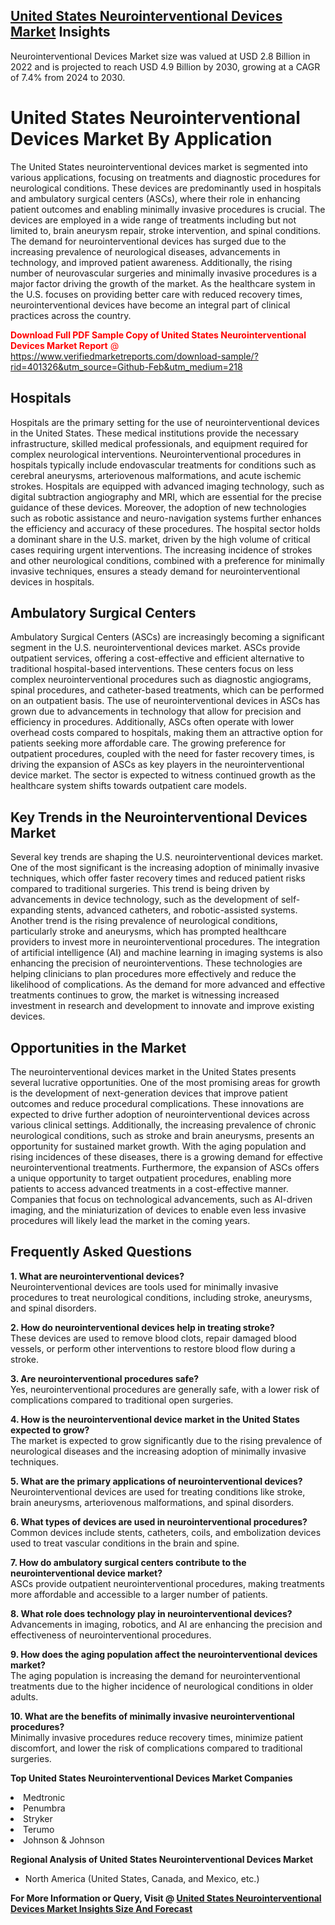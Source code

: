<h2><a href="https://www.verifiedmarketreports.com/download-sample/?rid=401326&amp;utm_source=Github-Feb&amp;utm_medium=218" target="_blank">United States Neurointerventional Devices Market</a> Insights</h2><p>Neurointerventional Devices Market size was valued at USD 2.8 Billion in 2022 and is projected to reach USD 4.9 Billion by 2030, growing at a CAGR of 7.4% from 2024 to 2030.</p><p> <h1>United States Neurointerventional Devices Market By Application</h1> <p>The United States neurointerventional devices market is segmented into various applications, focusing on treatments and diagnostic procedures for neurological conditions. These devices are predominantly used in hospitals and ambulatory surgical centers (ASCs), where their role in enhancing patient outcomes and enabling minimally invasive procedures is crucial. The devices are employed in a wide range of treatments including but not limited to, brain aneurysm repair, stroke intervention, and spinal conditions. The demand for neurointerventional devices has surged due to the increasing prevalence of neurological diseases, advancements in technology, and improved patient awareness. Additionally, the rising number of neurovascular surgeries and minimally invasive procedures is a major factor driving the growth of the market. As the healthcare system in the U.S. focuses on providing better care with reduced recovery times, neurointerventional devices have become an integral part of clinical practices across the country. <p><span class=""><span style="color: #ff0000;"><strong>Download Full PDF Sample Copy of United States Neurointerventional Devices Market Report</strong> @ </span><a href="https://www.verifiedmarketreports.com/download-sample/?rid=401326&amp;utm_source=Github-Feb&amp;utm_medium=218" target="_blank">https://www.verifiedmarketreports.com/download-sample/?rid=401326&amp;utm_source=Github-Feb&amp;utm_medium=218</a></span></p></p> <h2>Hospitals</h2> <p>Hospitals are the primary setting for the use of neurointerventional devices in the United States. These medical institutions provide the necessary infrastructure, skilled medical professionals, and equipment required for complex neurological interventions. Neurointerventional procedures in hospitals typically include endovascular treatments for conditions such as cerebral aneurysms, arteriovenous malformations, and acute ischemic strokes. Hospitals are equipped with advanced imaging technology, such as digital subtraction angiography and MRI, which are essential for the precise guidance of these devices. Moreover, the adoption of new technologies such as robotic assistance and neuro-navigation systems further enhances the efficiency and accuracy of these procedures. The hospital sector holds a dominant share in the U.S. market, driven by the high volume of critical cases requiring urgent interventions. The increasing incidence of strokes and other neurological conditions, combined with a preference for minimally invasive techniques, ensures a steady demand for neurointerventional devices in hospitals. <h2>Ambulatory Surgical Centers</h2> <p>Ambulatory Surgical Centers (ASCs) are increasingly becoming a significant segment in the U.S. neurointerventional devices market. ASCs provide outpatient services, offering a cost-effective and efficient alternative to traditional hospital-based interventions. These centers focus on less complex neurointerventional procedures such as diagnostic angiograms, spinal procedures, and catheter-based treatments, which can be performed on an outpatient basis. The use of neurointerventional devices in ASCs has grown due to advancements in technology that allow for precision and efficiency in procedures. Additionally, ASCs often operate with lower overhead costs compared to hospitals, making them an attractive option for patients seeking more affordable care. The growing preference for outpatient procedures, coupled with the need for faster recovery times, is driving the expansion of ASCs as key players in the neurointerventional device market. The sector is expected to witness continued growth as the healthcare system shifts towards outpatient care models. <h2>Key Trends in the Neurointerventional Devices Market</h2> <p>Several key trends are shaping the U.S. neurointerventional devices market. One of the most significant is the increasing adoption of minimally invasive techniques, which offer faster recovery times and reduced patient risks compared to traditional surgeries. This trend is being driven by advancements in device technology, such as the development of self-expanding stents, advanced catheters, and robotic-assisted systems. Another trend is the rising prevalence of neurological conditions, particularly stroke and aneurysms, which has prompted healthcare providers to invest more in neurointerventional procedures. The integration of artificial intelligence (AI) and machine learning in imaging systems is also enhancing the precision of neurointerventions. These technologies are helping clinicians to plan procedures more effectively and reduce the likelihood of complications. As the demand for more advanced and effective treatments continues to grow, the market is witnessing increased investment in research and development to innovate and improve existing devices. <h2>Opportunities in the Market</h2> <p>The neurointerventional devices market in the United States presents several lucrative opportunities. One of the most promising areas for growth is the development of next-generation devices that improve patient outcomes and reduce procedural complications. These innovations are expected to drive further adoption of neurointerventional devices across various clinical settings. Additionally, the increasing prevalence of chronic neurological conditions, such as stroke and brain aneurysms, presents an opportunity for sustained market growth. With the aging population and rising incidences of these diseases, there is a growing demand for effective neurointerventional treatments. Furthermore, the expansion of ASCs offers a unique opportunity to target outpatient procedures, enabling more patients to access advanced treatments in a cost-effective manner. Companies that focus on technological advancements, such as AI-driven imaging, and the miniaturization of devices to enable even less invasive procedures will likely lead the market in the coming years. <h2>Frequently Asked Questions</h2> <p><strong>1. What are neurointerventional devices?</strong><br>Neurointerventional devices are tools used for minimally invasive procedures to treat neurological conditions, including stroke, aneurysms, and spinal disorders.</p> <p><strong>2. How do neurointerventional devices help in treating stroke?</strong><br>These devices are used to remove blood clots, repair damaged blood vessels, or perform other interventions to restore blood flow during a stroke.</p> <p><strong>3. Are neurointerventional procedures safe?</strong><br>Yes, neurointerventional procedures are generally safe, with a lower risk of complications compared to traditional open surgeries.</p> <p><strong>4. How is the neurointerventional device market in the United States expected to grow?</strong><br>The market is expected to grow significantly due to the rising prevalence of neurological diseases and the increasing adoption of minimally invasive techniques.</p> <p><strong>5. What are the primary applications of neurointerventional devices?</strong><br>Neurointerventional devices are used for treating conditions like stroke, brain aneurysms, arteriovenous malformations, and spinal disorders.</p> <p><strong>6. What types of devices are used in neurointerventional procedures?</strong><br>Common devices include stents, catheters, coils, and embolization devices used to treat vascular conditions in the brain and spine.</p> <p><strong>7. How do ambulatory surgical centers contribute to the neurointerventional device market?</strong><br>ASCs provide outpatient neurointerventional procedures, making treatments more affordable and accessible to a larger number of patients.</p> <p><strong>8. What role does technology play in neurointerventional devices?</strong><br>Advancements in imaging, robotics, and AI are enhancing the precision and effectiveness of neurointerventional procedures.</p> <p><strong>9. How does the aging population affect the neurointerventional devices market?</strong><br>The aging population is increasing the demand for neurointerventional treatments due to the higher incidence of neurological conditions in older adults.</p> <p><strong>10. What are the benefits of minimally invasive neurointerventional procedures?</strong><br>Minimally invasive procedures reduce recovery times, minimize patient discomfort, and lower the risk of complications compared to traditional surgeries.</p> </p><p><strong>Top United States Neurointerventional Devices Market Companies</strong></p><div data-test-id=""><p><li>Medtronic</li><li> Penumbra</li><li> Stryker</li><li> Terumo</li><li> Johnson & Johnson</li></p><div><strong>Regional Analysis of&nbsp;United States Neurointerventional Devices Market</strong></div><ul><li dir="ltr"><p dir="ltr">North America&nbsp;(United States, Canada, and Mexico, etc.)</p></li></ul><p><strong>For More Information or Query, Visit @&nbsp;</strong><strong><a href="https://www.verifiedmarketreports.com/product/neurointerventional-devices-market/?utm_source=Github-Feb&amp;utm_medium=218" target="_blank">United States Neurointerventional Devices Market Insights Size And Forecast</a></strong></p></div>
